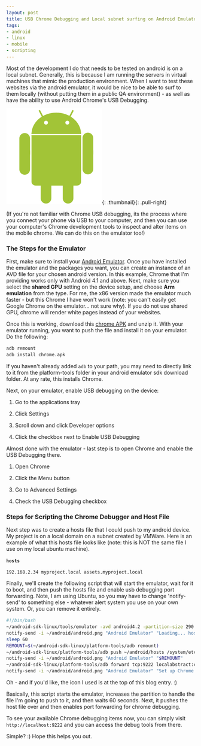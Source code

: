 ```yaml
---
layout: post
title: USB Chrome Debugging and Local subnet surfing on Android Emulator
tags:
- android
- linux
- mobile
- scripting
---
```

Most of the development I do that needs to be tested on android is on a local subnet.  Generally, this is because I am running the servers in virtual machines that mimic the production environment.  When I want to test these websites via the android emulator, it would be nice to be able to surf to them locally (without putting them in a public QA environment) - as well as have the ability to use Android Chrome's USB Debugging.  

[![android](/uploads/2013/android.png)](/uploads/2013/android.png){: .thumbnail}{: .pull-right}

(If you're not familiar with Chrome USB debugging, its the process where you connect your phone via USB to your computer, and then you can use your computer's Chrome development tools to inspect and alter items on the mobile chrome.  We can do this on the emulator too!)

### The Steps for the Emulator

First, make sure to install your [Android Emulator](http://developer.android.com/sdk/index.html).  Once you have installed the emulator and the packages you want, you can create an instance of an AVD file for your chosen android version.  In this example, Chrome that I'm providing works only with Android 4.1 and above.  Next, make sure you select the **shared GPU** setting on the device setup, and choose **Arm emulation** from the type.  For me, the x86 version made the emulator much faster - but this Chrome I have won't work (note: you can't easily get Google Chrome on the emulator... not sure why).  If you do not use shared GPU, chrome will render white pages instead of your websites.

Once this is working, download this [chrome APK](/uploads/2013/chrome.apk.zip) and unzip it.  With your emulator running, you want to push the file and install it on your emulator.  Do the following:
    
```bash
adb remount
adb install chrome.apk
```

If you haven't already added `adb` to your path, you may need to directly link to it from the platform-tools folder in your android emulator sdk download folder.  At any rate, this installs Chrome.

Next, on your emulator, enable USB debugging on the device:

  1. Go to the applications tray

  2. Click Settings

  3. Scroll down and click Developer options

  4. Click the checkbox next to Enable USB Debugging

Almost done with the emulator - last step is to open Chrome and enable the USB Debugging there.

  1. Open Chrome

  2. Click the Menu button

  3. Go to Advanced Settings

  4. Check the USB Debugging checkbox

### Steps for Scripting the Chrome Debugger and Host File

Next step was to create a hosts file that I could push to my android device.  My project is on a local domain on a subnet created by VMWare.  Here is an example of what this hosts file looks like (note: this is NOT the same file I use on my local ubuntu machine).

**`hosts`**
```    
192.168.2.34 myproject.local assets.myproject.local
```

Finally, we'll create the following script that will start the emulator, wait for it to boot, and then push the hosts file and enable usb debugging port forwarding.  Note, I am using Ubuntu, so you may have to change 'notify-send' to something else - whatever alert system you use on your own system.  Or, you can remove it entirely.
    
```bash
#!/bin/bash
~/android-sdk-linux/tools/emulator -avd android4.2 -partition-size 290 &
notify-send -i ~/android/android.png "Android Emulator" "Loading... hosts unavailable: waiting 60 seconds"
sleep 60
REMOUNT=$(~/android-sdk-linux/platform-tools/adb remount)
~/android-sdk-linux/platform-tools/adb push ~/android/hosts /system/etc
notify-send -i ~/android/android.png "Android Emulator" "$REMOUNT"
~/android-sdk-linux/platform-tools/adb forward tcp:9222 localabstract:chrome_devtools_remote
notify-send -i ~/android/android.png "Android Emulator" "Set up Chrome USB Debugging"
```

Oh - and if you'd like, the icon I used is at the top of this blog entry. :)

Basically, this script starts the emulator, increases the partition to handle the file I'm going to push to it, and then waits 60 seconds.  Next, it pushes the host file over and then enables port forwarding for chrome debugging.

To see your available Chrome debugging items now, you can simply visit `http://localhost:9222` and you can access the debug tools from there.

Simple? :)  Hope this helps you out.
